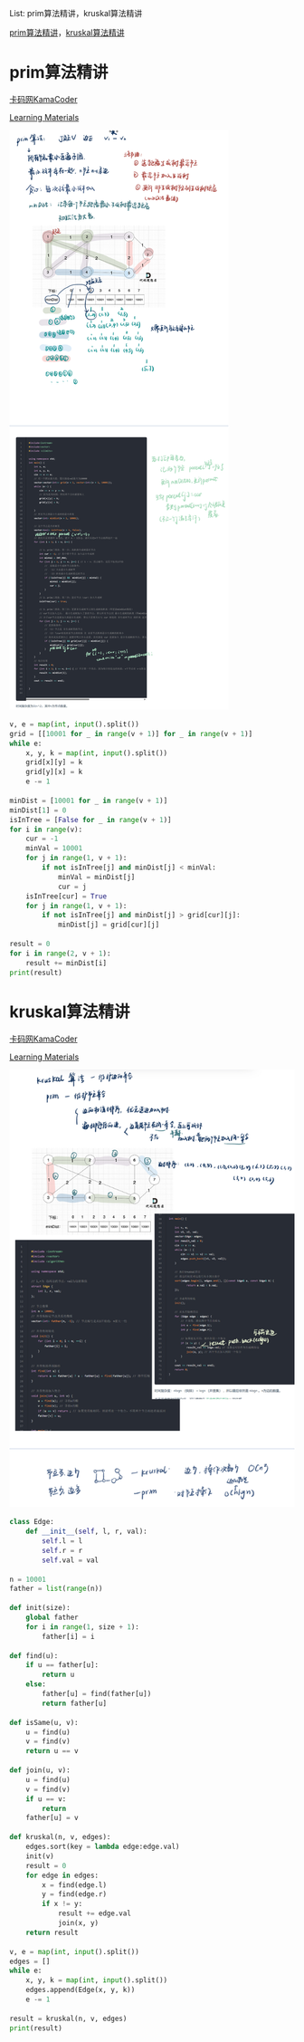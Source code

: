 List: prim算法精讲，kruskal算法精讲

[prim算法精讲](#01)，[kruskal算法精讲](#02)
# <span id="01">prim算法精讲</span>

[卡码网KamaCoder](https://kamacoder.com/problempage.php?pid=1053) 

[Learning Materials](https://www.programmercarl.com/kamacoder/0053.%E5%AF%BB%E5%AE%9D-prim.html)

![image](../images/GraphTheory(7)-1.png)

```python
v, e = map(int, input().split())
grid = [[10001 for _ in range(v + 1)] for _ in range(v + 1)]
while e:
    x, y, k = map(int, input().split())
    grid[x][y] = k
    grid[y][x] = k
    e -= 1

minDist = [10001 for _ in range(v + 1)] 
minDist[1] = 0
isInTree = [False for _ in range(v + 1)]
for i in range(v):
    cur = -1
    minVal = 10001
    for j in range(1, v + 1):
        if not isInTree[j] and minDist[j] < minVal:
            minVal = minDist[j]
            cur = j
    isInTree[cur] = True
    for j in range(1, v + 1):
        if not isInTree[j] and minDist[j] > grid[cur][j]:
            minDist[j] = grid[cur][j]

result = 0
for i in range(2, v + 1):
    result += minDist[i]
print(result)
```

# <span id="02">kruskal算法精讲</span>

[卡码网KamaCoder](https://kamacoder.com/problempage.php?pid=1053) 

[Learning Materials](https://www.programmercarl.com/kamacoder/0053.%E5%AF%BB%E5%AE%9D-Kruskal.html)

![image](../images/GraphTheory(7)-2.png)

```python
class Edge:
    def __init__(self, l, r, val):
        self.l = l 
        self.r = r 
        self.val = val

n = 10001
father = list(range(n))

def init(size):
    global father
    for i in range(1, size + 1):
        father[i] = i

def find(u):
    if u == father[u]:
        return u
    else:
        father[u] = find(father[u])
        return father[u] 

def isSame(u, v):
    u = find(u)
    v = find(v)
    return u == v

def join(u, v):
    u = find(u)
    v = find(v)
    if u == v:
        return
    father[u] = v

def kruskal(n, v, edges):
    edges.sort(key = lambda edge:edge.val)
    init(v)
    result = 0
    for edge in edges:
        x = find(edge.l)
        y = find(edge.r)
        if x != y:
            result += edge.val 
            join(x, y)
    return result

v, e = map(int, input().split())
edges = []
while e:
    x, y, k = map(int, input().split())
    edges.append(Edge(x, y, k))
    e -= 1

result = kruskal(n, v, edges)
print(result)
```



